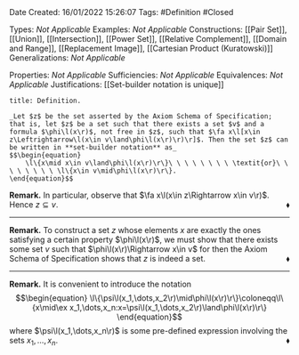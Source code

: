 <br />
<br />

Date Created: 16/01/2022 15:26:07
Tags: #Definition #Closed  

Types: _Not Applicable_
Examples: _Not Applicable_ 
Constructions: [[Pair Set]], [[Union]], [[Intersection]], [[Power Set]], [[Relative Complement]], [[Domain and Range]], [[Replacement Image]], [[Cartesian Product (Kuratowski)]]
Generalizations: _Not Applicable_

Properties: _Not Applicable_
Sufficiencies: _Not Applicable_
Equivalences: _Not Applicable_
Justifications: [[Set-builder notation is unique]]

``` ad-Definition
title: Definition.

_Let $z$ be the set asserted by the Axiom Schema of Specification; that is, let $z$ be a set such that there exists a set $v$ and a formula $\phi\l(x\r)$, not free in $z$, such that $\fa x\l[x\in z\Leftrightarrow\l(x\in v\land\phi\l(x\r)\r)\r]$. Then the set $z$ can be written in **set-builder notation** as_
$$\begin{equation}
    \l\{x\mid x\in v\land\phi\l(x\r)\r\}\ \ \ \ \ \ \ \ \textit{or}\ \ \ \ \ \ \ \ \l\{x\in v\mid\phi\l(x\r)\r\}.
\end{equation}$$

```

**Remark.** In particular, observe that $\fa x\l(x\in z\Rightarrow x\in v\r)$. Hence $z\subseteq v$.<span style="float:right;">$\blacklozenge$</span>

---

**Remark.** To construct a set $z$ whose elements $x$ are exactly the ones satisfying a certain property $\phi\l(x\r)$, we must show that there exists some set $v$ such that $\phi\l(x\r)\Rightarrow x\in v$ for then the Axiom Schema of Specification shows that $z$ is indeed a set.<span style="float:right;">$\blacklozenge$</span>

---

**Remark.** It is convenient to introduce the notation
$$\begin{equation}
    \l\{\psi\l(x_1,\dots,x_2\r)\mid\phi\l(x\r)\r\}\coloneqq\l\{x\mid\ex x_1,\dots,x_n:x=\psi\l(x_1,\dots,x_2\r)\land\phi\l(x\r)\r\}
\end{equation}$$
where $\psi\l(x_1,\dots,x_n\r)$ is some pre-defined expression involving the sets $x_1,\dots,x_n$.<span style="float:right;">$\blacklozenge$</span>
